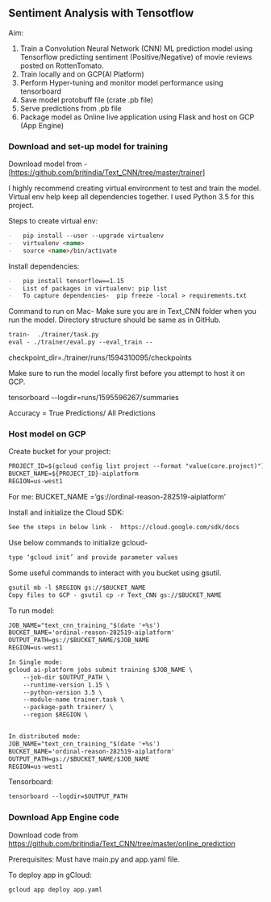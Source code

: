 ## Sentiment Analysis with Tensotflow

Aim: 
1.	Train a Convolution Neural Network (CNN) ML prediction model using Tensorflow predicting sentiment (Positive/Negative) of movie reviews posted on RottenTomato.
2.	Train locally and on GCP(AI Platform)
3.	Perform Hyper-tuning and monitor model performance using tensorboard
4.	Save model protobuff file (crate .pb file)
5.	Serve predictions from .pb file
6.	Package model as Online live application using Flask and host on GCP (App Engine)


### Download and set-up model for training

Download model from - [https://github.com/britindia/Text_CNN/tree/master/trainer]

I highly recommend creating virtual environment to test and train the model. Virtual env help keep all dependencies together. 
I used Python 3.5 for this project.

Steps to create virtual env:
```markdown
-	pip install --user --upgrade virtualenv
-	virtualenv <name>
-	source <name>/bin/activate

```
Install dependencies:
```markdown
-	pip install tensorflow==1.15
-	List of packages in virtualenv: pip list
-	To capture dependencies-  pip freeze -local > requirements.txt
```

Command to run on Mac- 
Make sure you are in Text_CNN folder when you run the model. Directory structure should be same as in GitHub.
```markdown
train-  ./trainer/task.py
eval - ./trainer/eval.py --eval_train --
```
checkpoint_dir=./trainer/runs/1594310095/checkpoints

Make sure to run the model locally first before you attempt to host it on GCP.

tensorboard --logdir=runs/1595596267/summaries

Accuracy = True Predictions/ All Predictions

### Host model on GCP

Create bucket for your project:
```markdown
PROJECT_ID=$(gcloud config list project --format "value(core.project)")
BUCKET_NAME=${PROJECT_ID}-aiplatform
REGION=us-west1
```
For me: BUCKET_NAME =’gs://ordinal-reason-282519-aiplatform’

Install and initialize the Cloud SDK:
```markdown
See the steps in below link -  https://cloud.google.com/sdk/docs
```

Use below commands to initialize gcloud- 
```markdown
type ‘gcloud init’ and provide parameter values
```

Some useful commands to interact with you bucket using gsutil.
```markdown
gsutil mb -l $REGION gs://$BUCKET_NAME
Copy files to GCP - gsutil cp -r Text_CNN gs://$BUCKET_NAME
```

To run model:
```markdown
JOB_NAME="text_cnn_training_"$(date '+%s')
BUCKET_NAME='ordinal-reason-282519-aiplatform'
OUTPUT_PATH=gs://$BUCKET_NAME/$JOB_NAME
REGION=us-west1

In Single mode:
gcloud ai-platform jobs submit training $JOB_NAME \
    --job-dir $OUTPUT_PATH \
    --runtime-version 1.15 \
    --python-version 3.5 \
    --module-name trainer.task \
    --package-path trainer/ \
    --region $REGION \


In distributed mode:
JOB_NAME="text_cnn_training_"$(date '+%s')
BUCKET_NAME='ordinal-reason-282519-aiplatform'
OUTPUT_PATH=gs://$BUCKET_NAME/$JOB_NAME
REGION=us-west1
```

Tensorboard:
```markdown
tensorboard --logdir=$OUTPUT_PATH
```
### Download App Engine code

Download code from https://github.com/britindia/Text_CNN/tree/master/online_prediction

Prerequisites: Must have main.py and app.yaml file.

To deploy app in gCloud:
```markdown
gcloud app deploy app.yaml
```
